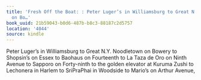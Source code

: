 ```yaml
---
title: 'Fresh Off the Boat: : Peter Luger’s in Williamsburg to Great N.Y. Noodletown
  on Bo…'
book_uuid: 21b59043-b0d6-487b-b8c3-88187c2d5757
location: '4044'
source: kindle
---
```


Peter Luger’s in Williamsburg to Great N.Y. Noodletown on Bowery to Shopsin’s on Essex to Baohaus on Fourteenth to La Taza de Oro on Ninth Avenue to Sapporo on Forty-ninth to the golden elevator at Kuruma Zushi to Lechonera in Harlem to SriPraPhai in Woodside to Mario’s on Arthur Avenue,
